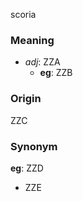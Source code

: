 scoria
### Meaning
+ _adj_: ZZA
    + __eg__: ZZB

### Origin

ZZC

### Synonym

__eg__: ZZD

+ ZZE


